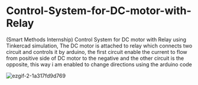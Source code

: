# Control-System-for-DC-motor-with-Relay
(Smart Methods Internship) Control System for DC motor with Relay using Tinkercad simulation, The DC motor is attached to relay which connects two circuit and controls it by arduino, the first circuit enable the current to flow from positive side of DC motor to the negative and the other circuit is the opposite, this way i am enabled to change directions using the arduino code

![ezgif-2-1a317fd9d769](https://user-images.githubusercontent.com/67188835/88477000-280f3600-cf45-11ea-9629-9003310c372f.gif)
